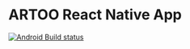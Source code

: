 # ARTOO React Native App

[![Android Build status](https://build.appcenter.ms/v0.1/apps/06d9e70a-423b-480f-bf2c-4b2a83ae0eb2/branches/master/badge)](https://appcenter.ms)
